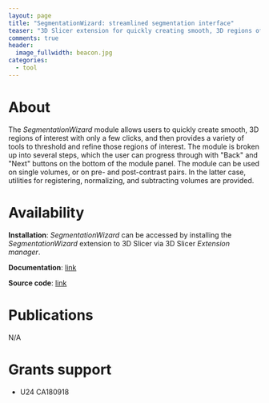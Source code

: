 ```yaml
---
layout: page
title: "SegmentationWizard: streamlined segmentation interface"
teaser: "3D Slicer extension for quickly creating smooth, 3D regions of interest with only a few clicks."
comments: true
header:
  image_fullwidth: beacon.jpg
categories:
  - tool
---
```


# About

The _SegmentationWizard_ module allows users to quickly create smooth, 3D regions of interest with only a few clicks, and then provides a variety of tools to threshold and refine those regions of interest. The module is broken up into several steps, which the user can progress through with "Back" and "Next" buttons on the bottom of the module panel. The module can be used on single volumes, or on pre- and post-contrast pairs. In the latter case, utilities for registering, normalizing, and subtracting volumes are provided.

# Availability

**Installation**: _SegmentationWizard_ can be accessed by installing the _SegmentationWizard_ extension to 3D Slicer via 3D Slicer _Extension manager_.

**Documentation**: [link](https://www.slicer.org/wiki/Documentation/Nightly/Extensions/SegmentationWizard)

**Source code**: [link](https://github.com/QTIM-Lab/SlicerSegmentationWizard)

# Publications

N/A

# Grants support

* U24 CA180918
